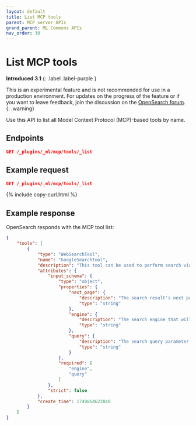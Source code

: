```yaml
---
layout: default
title: List MCP tools 
parent: MCP server APIs
grand_parent: ML Commons APIs
nav_order: 30
---
```


# List MCP tools
**Introduced 3.1**
{: .label .label-purple }

This is an experimental feature and is not recommended for use in a production environment. For updates on the progress of the feature or if you want to leave feedback, join the discussion on the [OpenSearch forum](https://forum.opensearch.org/).    
{: .warning}

Use this API to list all Model Context Protocol (MCP)-based tools by name.

## Endpoints

```json
GET /_plugins/_ml/mcp/tools/_list
```

## Example request

```json
GET /_plugins/_ml/mcp/tools/_list
```
{% include copy-curl.html %}

## Example response

OpenSearch responds with the MCP tool list:

```json
{
    "tools": [
        {
            "type": "WebSearchTool",
            "name": "GoogleSearchTool",
            "description": "This tool can be used to perform search via google engine and parse the content of the searched results",
            "attributes": {
                "input_schema": {
                    "type": "object",
                    "properties": {
                        "next_page": {
                            "description": "The search result's next page link. If this is provided, the WebSearchTool will fetch the next page results using this link and crawl the links on the page.",
                            "type": "string"
                        },
                        "engine": {
                            "description": "The search engine that will be used by the tool.",
                            "type": "string"
                        },
                        "query": {
                            "description": "The search query parameter that will be used by the engine to perform the search.",
                            "type": "string"
                        }
                    },
                    "required": [
                        "engine",
                        "query"
                    ]
                },
                "strict": false
            },
            "create_time": 1749864622040
        }
    ]
}
```